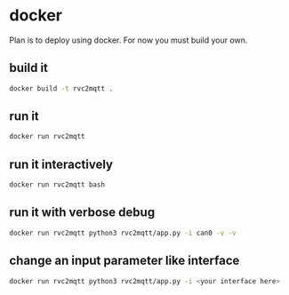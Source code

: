 # docker

Plan is to deploy using docker. 
For now you must build your own.

## build it

```bash
docker build -t rvc2mqtt .
```

## run it

```bash
docker run rvc2mqtt 
```

## run it interactively 

```bash
docker run rvc2mqtt bash
```

## run it with verbose debug

```bash
docker run rvc2mqtt python3 rvc2mqtt/app.py -i can0 -v -v
```

## change an input parameter like interface

```bash
docker run rvc2mqtt python3 rvc2mqtt/app.py -i <your interface here>
```